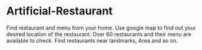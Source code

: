 # Artificial-Restaurant
Find restaurant and menu from your home. Use google map to find out your desired location of the restaurant. Over 60 restaurants and their menu are available to check. Find restaurants near landmarks, Area and so on.
